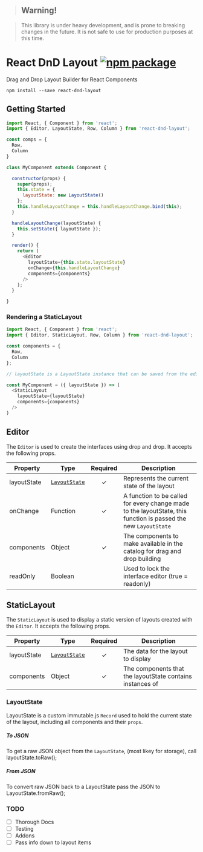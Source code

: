 >## Warning!

>This library is under heavy development, and is prone to breaking changes in the future. It is not safe to use for production purposes at this time.

# React DnD Layout [![npm package](https://img.shields.io/npm/v/react-dnd-layout.svg?style=flat-square)](https://www.npmjs.org/package/react-dnd-layout)

Drag and Drop Layout Builder for React Components
```
npm install --save react-dnd-layout
```

## Getting Started
```js
import React, { Component } from 'react';
import { Editor, LayoutState, Row, Column } from 'react-dnd-layout';

const comps = {
  Row,
  Column
}

class MyComponent extends Component {

  constructor(props) {
    super(props);
    this.state = {
      layoutState: new LayoutState()
    };
    this.handleLayoutChange = this.handleLayoutChange.bind(this);
  }

  handleLayoutChange(layoutState) {
    this.setState({ layoutState });
  }

  render() {
    return (
      <Editor
        layoutState={this.state.layoutState}
        onChange={this.handleLayoutChange}
        components={components}
      />
    );
  }

}
```

### Rendering a StaticLayout

```js
import React, { Component } from 'react';
import { Editor, StaticLayout, Row, Column } from 'react-dnd-layout';

const components = {
  Row,
  Column
};

// layoutState is a LayoutState instance that can be saved from the editor and used to hydrate the static layout.

const MyComponent = ({ layoutState }) => (
  <StaticLayout
    layoutState={layoutState}
    components={components}
  />
)
```

## Editor
The `Editor` is used to create the interfaces using drop and drop. It accepts the following props.

|Property|Type|Required|Description|
|-----|-----|:---:|-------|
|layoutState|[`LayoutState`](#layoutstate)|✓|Represents the current state of the layout|
|onChange|Function|✓|A function to be called for every change made to the layoutState, this function is passed the new `LayoutState`|
|components|Object|✓|The components to make available in the catalog for drag and drop building|
|readOnly|Boolean||Used to lock the interface editor (true = readonly)|

## StaticLayout
The `StaticLayout` is used to display a static version of layouts created with the `Editor`. It accepts the following props.

|Property|Type|Required|Description|
|-----|-----|:---:|-------|
|layoutState|[`LayoutState`](#layoutstate)|✓|The data for the layout to display|
|components|Object|✓|The components that the layoutState contains instances of|

### LayoutState
LayoutState is a custom immutable.js `Record` used to hold the current state of the layout, including all components and their `props`.
##### To JSON
To get a raw JSON object from the `LayoutState`, (most likey for storage), call layoutState.toRaw();
##### From JSON
To convert raw JSON back to a LayoutState pass the JSON to LayoutState.fromRaw();

### TODO

- [ ] Thorough Docs
- [ ] Testing
- [ ] Addons
- [ ] Pass info down to layout items